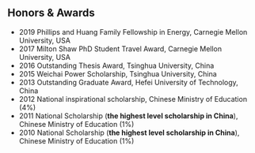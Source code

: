 <section class="thirteen columns" markdown="1">

# Honors & Awards

* 2019 Phillips and Huang Family Fellowship in Energy, Carnegie Mellon University, USA
* 2017 Milton Shaw PhD Student Travel Award, Carnegie Mellon University, USA 
* 2016 Outstanding Thesis Award, Tsinghua University, China
* 2015 Weichai Power Scholarship, Tsinghua University, China
* 2013 Outstanding Graduate Award, Hefei University of Technology, China
* 2012 National inspirational scholarship, Chinese Ministry of Education (4%)
* 2011 National Scholarship (**the highest level scholarship in China**), Chinese Ministry of Education (1%)
* 2010 National Scholarship (**the highest level scholarship in China**), Chinese Ministry of Education (1%)



</section>
